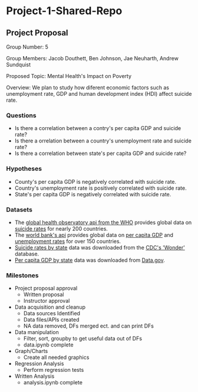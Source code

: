 # Project-1-Shared-Repo
 
## Project Proposal
Group Number: 5
 
Group Members: Jacob Douthett, Ben Johnson, Jae Neuharth, Andrew Sundquist
 
Proposed Topic: Mental Health's Impact on Poverty
 
Overview: We plan to study how diferent economic factors such as unemployment rate, GDP and human development index (HDI) affect suicide rate.
 
### Questions
- Is there a correlation between a contry's per capita GDP and suicide rate?
- Is there a orrelation between a country's unemployment rate and suicide rate?
- Is there a correlation between state's per capita GDP and suicide rate?
 
### Hypotheses
- County's per capita GDP is negatively correlated with suicide rate.
- Country's unemployment rate is positively correlated with suicide rate.
- State's per capita GDP is negatively correlated with suicide rate.
 
### Datasets
- The [global health observatory api from the WHO](https://www.who.int/data/gho/info/gho-odata-api) provides global data on [suicide rates](https://ghoapi.azureedge.net/api/MH_12) for nearly 200 countries.
- The [world bank's api](https://datahelpdesk.worldbank.org/knowledgebase/articles/889392-about-the-indicators-api-documentation) provides global data on [per capita GDP](https://api.worldbank.org/v2/country/indicator/NY.GDP.PCAP.CD?format=json) and [unemployment rates](https://api.worldbank.org/v2/country/indicator/JI.UEM.1564.ZS?format=json) for over 150 countries.
- [Suicide rates by state](Test/suicide_rate_state.csv) data was downloaded from the [CDC's 'Wonder'](https://wonder.cdc.gov/) database. 
- [Per capita GDP by state](Test/states_2018_gdp.csv) data was downloaded from [Data.gov](https://data.gov/).

  
### Milestones
- Project proposal approval
    - Written proposal
    - Instructor approval
- Data acquisition and cleanup
    - Data sources Identified
    - Data files/APIs created
    - NA data removed, DFs merged ect. and can print DFs
- Data manipulation
    - Filter, sort, groupby to get useful data out of DFs
    - data.ipynb complete
- Graph/Charts
    - Create all needed graphics
- Regression Analysis
    - Perform regression tests
- Written Analysis
    - analysis.ipynb complete
